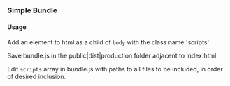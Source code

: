 ### Simple Bundle

#### Usage
Add an element to html as a child of `body` with the class name 'scripts'

Save bundle.js in the public|dist|production folder adjacent to index.html

Edit `scripts` array in bundle.js with paths to all files to be included, in order of desired inclusion.
